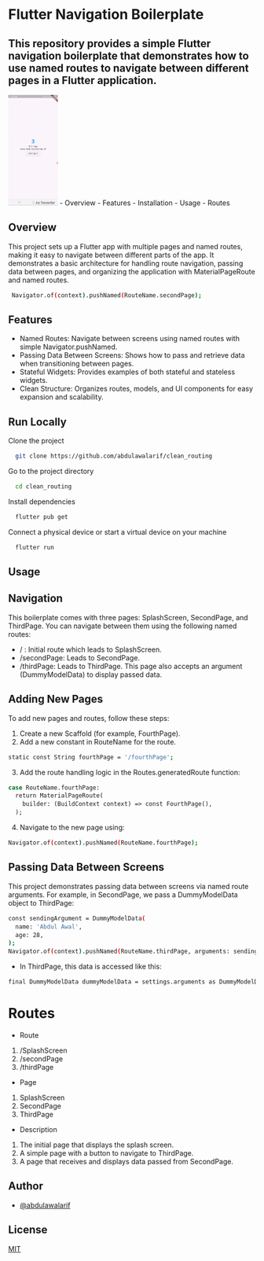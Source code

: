 
# Flutter Navigation Boilerplate

## This repository provides a simple Flutter navigation boilerplate that demonstrates how to use named routes to navigate between different pages in a Flutter application.



 

 <img src="demo/routing.gif" width="20%" alt="Demo of this application" />
- Overview
- Features
- Installation
- Usage
- Routes

##  Overview
This project sets up a Flutter app with multiple pages and named routes, making it easy to navigate between different parts of the app. It demonstrates a basic architecture for handling route navigation, passing data between pages, and organizing the application with MaterialPageRoute and named routes.
```bash
 Navigator.of(context).pushNamed(RouteName.secondPage);
```
##  Features
- Named Routes: Navigate between screens using named routes with simple Navigator.pushNamed.
- Passing Data Between Screens: Shows how to pass and retrieve data when transitioning between pages.
- Stateful Widgets: Provides examples of both stateful and stateless widgets.
- Clean Structure: Organizes routes, models, and UI components for easy expansion and scalability.



## Run Locally

Clone the project

```bash
  git clone https://github.com/abdulawalarif/clean_routing
```

Go to the project directory

```bash
  cd clean_routing
```

Install dependencies

```bash
  flutter pub get
```

Connect a physical device or start a virtual device on your machine

```bash
  flutter run
```


## Usage
## Navigation
This boilerplate comes with three pages: SplashScreen, SecondPage, and ThirdPage. You can navigate between them using the following named routes:

- / : Initial route which leads to SplashScreen.
- /secondPage: Leads to SecondPage.
- /thirdPage: Leads to ThirdPage. This page also accepts an argument (DummyModelData) to display passed data.

## Adding New Pages
To add new pages and routes, follow these steps:

1.  Create a new Scaffold (for example, FourthPage).
2.  Add a new constant in RouteName for the route.


```bash
static const String fourthPage = '/fourthPage';
```
3. Add the route handling logic in the Routes.generatedRoute function:


```bash
case RouteName.fourthPage:
  return MaterialPageRoute(
    builder: (BuildContext context) => const FourthPage(),
  );
```

4. Navigate to the new page using:

```bash
Navigator.of(context).pushNamed(RouteName.fourthPage);
```

## Passing Data Between Screens
This project demonstrates passing data between screens via named route arguments. For example, in SecondPage, we pass a DummyModelData object to ThirdPage:
```bash
const sendingArgument = DummyModelData(
  name: 'Abdul Awal',
  age: 28,
);
Navigator.of(context).pushNamed(RouteName.thirdPage, arguments: sendingArgument);
```

- In ThirdPage, this data is accessed like this:
```bash
final DummyModelData dummyModelData = settings.arguments as DummyModelData;
```



# Routes
- Route	
1. /SplashScreen
2. /secondPage	 
3. /thirdPage


- Page	
1. SplashScreen
2. SecondPage
3. ThirdPage


- Description
1. The initial page that displays the splash screen.
2. A simple page with a button to navigate to ThirdPage.
3. A page that receives and displays data passed from SecondPage.

## Author

- [@abdulawalarif](https://github.com/abdulawalarif)
  
## License

[MIT](https://choosealicense.com/licenses/mit/)


